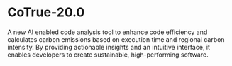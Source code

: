 # CoTrue-20.0
A new AI enabled code analysis tool to enhance code efficiency and calculates carbon emissions based on execution time and regional carbon intensity. By providing actionable insights and an intuitive interface, it enables developers to create sustainable, high-performing software.
